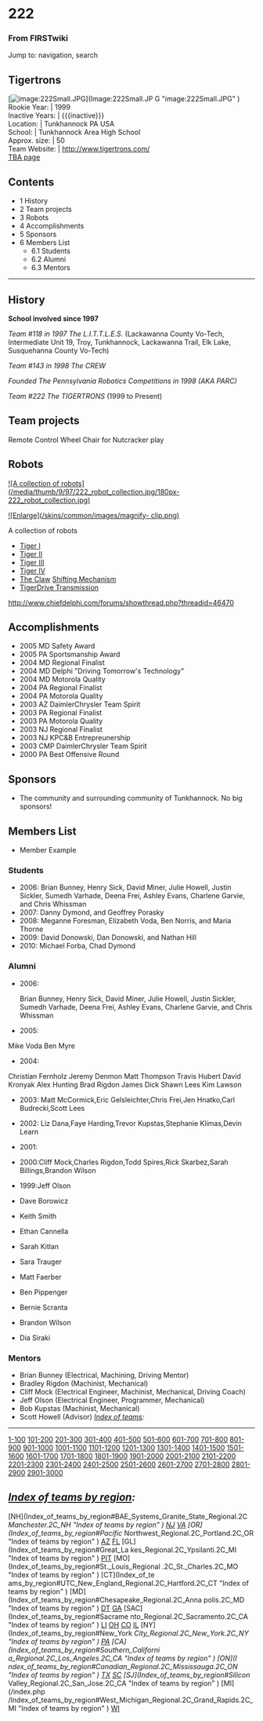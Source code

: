 # 222

### From FIRSTwiki

Jump to: navigation, search

Tigertrons  
---  
[![image:222Small.JPG](/media/2/21/222Small.JPG)](Image:222Small.JP
G "image:222Small.JPG" )  
Rookie Year: | 1999  
Inactive Years: | {{{inactive}}}  
Location: | Tunkhannock PA USA  
School: | Tunkhannock Area High School  
Approx. size: | 50  
Team Website: | <http://www.tigertrons.com/>  
[TBA page](http://www.thebluealliance.net/tbatv/team.php?team=222
"http://www.thebluealliance.net/tbatv/team.php?team=222" )  
  
  

## Contents

  * 1 History
  * 2 Team projects
  * 3 Robots
  * 4 Accomplishments
  * 5 Sponsors
  * 6 Members List
    * 6.1 Students
    * 6.2 Alumni
    * 6.3 Mentors  
---  
  

## History

**School involved since 1997**

_Team #118 in 1997 The L.I.T.T.L.E.S._ (Lackawanna County Vo-Tech,
Intermediate Unit 19, Troy, Tunkhannock, Lackawanna Trail, Elk Lake,
Susquehanna County Vo-Tech)

_Team #143 in 1998 The CREW_

_Founded The Pennsylvania Robotics Competitions in 1998 (AKA PARC)_

_Team #222 The TIGERTRONS_ (1999 to Present)

  


## Team projects

Remote Control Wheel Chair for Nutcracker play


## Robots

[![A collection of robots](/media/thumb/9/97/222_robot_collection.jpg/180px-
222_robot_collection.jpg)](Image:222_robot_collection.jpg "A
collection of robots" )

[![Enlarge](/skins/common/images/magnify-
clip.png)](Image:222_robot_collection.jpg "Enlarge" )

A collection of robots

  * [Tiger I](/index.php?title=Tiger_I_%28222%29&action=edit "Tiger I \(222\)" )
  * [Tiger II](/index.php?title=Tiger_II_%28222%29&action=edit "Tiger II \(222\)" )
  * [Tiger III](/index.php?title=Tiger_III_%28222%29&action=edit "Tiger III \(222\)" )
  * [Tiger IV](/index.php?title=Tiger_IV_%28222%29&action=edit "Tiger IV \(222\)" )
  * [The Claw](/index.php?title=222_in_2005&action=edit "222 in 2005" ) [Shifting Mechanism](http://www.chiefdelphi.com/forums/showthread.php?t=31919 "http://www.chiefdelphi.com/forums/showthread.php?t=31919" )
  * [TigerDrive Transmission](/index.php?title=TigerDrive_Transmission&action=edit "TigerDrive Transmission" )

<http://www.chiefdelphi.com/forums/showthread.php?threadid=46470>


## Accomplishments

  * 2005 MD Safety Award 
  * 2005 PA Sportsmanship Award 
  * 2004 MD Regional Finalist 
  * 2004 MD Delphi "Driving Tomorrow's Technology" 
  * 2004 MD Motorola Quality 
  * 2004 PA Regional Finalist 
  * 2004 PA Motorola Quality 
  * 2003 AZ DaimlerChrysler Team Spirit 
  * 2003 PA Regional Finalist 
  * 2003 PA Motorola Quality 
  * 2003 NJ Regional Finalist 
  * 2003 NJ KPC&amp;B Entrepreunership 
  * 2003 CMP DaimlerChrysler Team Spirit 
  * 2000 PA Best Offensive Round 


## Sponsors

  * The community and surrounding community of Tunkhannock. No big sponsors! 


## Members List

  * Member Example 


### Students

  * 2006: Brian Bunney, Henry Sick, David Miner, Julie Howell, Justin Sickler, Sumedh Varhade, Deena Frei, Ashley Evans, Charlene Garvie, and Chris Whissman 
  * 2007: Danny Dymond, and Geoffrey Porasky 
  * 2008: Meganne Foresman, Elizabeth Voda, Ben Norris, and Maria Thorne 
  * 2009: David Donowski, Dan Donowski, and Nathan Hill 
  * 2010: Michael Forba, Chad Dymond 


### Alumni

  * 2006: 
    
    
    Brian Bunney, Henry Sick, David Miner, Julie Howell, Justin Sickler, Sumedh Varhade, Deena Frei, Ashley Evans, Charlene Garvie, and Chris Whissman
    

  * 2005: 

Mike Voda Ben Myre

  * 2004: 

Christian Fernholz Jeremy Denmon Matt Thompson Travis Hubert David Kronyak
Alex Hunting Brad Rigdon James Dick Shawn Lees Kim Lawson

  * 2003: Matt McCormick,Eric Gelsleichter,Chris Frei,Jen Hnatko,Carl Budrecki,Scott Lees 
  * 2002: Liz Dana,Faye Harding,Trevor Kupstas,Stephanie Klimas,Devin Learn 
  * 2001: 
  * 2000:Cliff Mock,Charles Rigdon,Todd Spires,Rick Skarbez,Sarah Billings,Brandon Wilson 
  * 1999:Jeff Olson 

  

  * Dave Borowicz 
  * Keith Smith 
  * Ethan Cannella 
  * Sarah Kitlan 
  * Sara Trauger 
  * Matt Faerber 
  * Ben Pippenger 
  * Bernie Scranta 
  * Brandon Wilson 
  * Dia Siraki 


### Mentors

  * Brian Bunney (Electrical, Machining, Driving Mentor) 
  * Bradley Rigdon (Machinist, Mechanical) 
  * Cliff Mock (Electrical Engineer, Machinist, Mechanical, Driving Coach) 
  * Jeff Olson (Electrical Engineer, Programmer, Mechanical) 
  * Bob Kupstas (Machinist, Mechanical) 
  * Scott Howell (Advisor) 
_[Index of teams](Index_of_teams "Index of teams" ):_  
---  
  
[1-100](Index_of_teams#1-100 "Index of teams" )
[101-200](Index_of_teams#101-200 "Index of teams" )
[201-300](Index_of_teams#201-300 "Index of teams" )
[301-400](Index_of_teams#301-400 "Index of teams" )
[401-500](Index_of_teams#401-500 "Index of teams" )
[501-600](Index_of_teams#501-600 "Index of teams" )
[601-700](Index_of_teams#601-700 "Index of teams" )
[701-800](Index_of_teams#701-800 "Index of teams" )
[801-900](Index_of_teams#801-900 "Index of teams" )
[901-1000](Index_of_teams#901-1000 "Index of teams" )
[1001-1100](Index_of_teams#1001-1100 "Index of teams" )
[1101-1200](Index_of_teams#1101-1200 "Index of teams" )
[1201-1300](Index_of_teams#1201-1300 "Index of teams" )
[1301-1400](Index_of_teams#1301-1400 "Index of teams" )
[1401-1500](Index_of_teams#1401-1500 "Index of teams" )
[1501-1600](Index_of_teams#1501-1600 "Index of teams" )
[1601-1700](Index_of_teams#1601-1700 "Index of teams" )
[1701-1800](Index_of_teams#1701-1800 "Index of teams" )
[1801-1900](Index_of_teams#1801-1900 "Index of teams" )
[1901-2000](Index_of_teams#1901-2000 "Index of teams" )
[2001-2100](Index_of_teams#2001-2100 "Index of teams" )
[2101-2200](Index_of_teams#2101-2200 "Index of teams" )
[2201-2300](Index_of_teams#2201-2300 "Index of teams" )
[2301-2400](Index_of_teams#2301-2400 "Index of teams" )
[2401-2500](Index_of_teams#2401-2500 "Index of teams" )
[2501-2600](Index_of_teams#2501-2600 "Index of teams" )
[2601-2700](Index_of_teams#2601-2700 "Index of teams" )
[2701-2800](Index_of_teams#2701-2800 "Index of teams" )
[2801-2900](Index_of_teams#2801-2900 "Index of teams" )
[2901-3000](Index_of_teams#2901-3000 "Index of teams" )  
  
_[Index of teams by region](Index_of_teams_by_region "Index of
teams by region" ):_  
---  
  
[NH](Index_of_teams_by_region#BAE_Systems_Granite_State_Regional.2C
_Manchester.2C_NH "Index of teams by region" )
[NJ](Index_of_teams_by_region#New_Jersey_Regional.2C_Trenton.2C_NJ
"Index of teams by region" )
[VA](Index_of_teams_by_region#NASA.2FVCU_Regional.2C_Richmond.2C_VA
"Index of teams by region" ) [OR](Index_of_teams_by_region#Pacific_
Northwest_Regional.2C_Portland.2C_OR "Index of teams by region" )
[AZ](Index_of_teams_by_region#Arizona_Regional.2C_Phoenix.2C_AZ
"Index of teams by region" )
[FL](Index_of_teams_by_region#Florida_Regional.2C_Orlando.2C_FL
"Index of teams by region" ) [GL](Index_of_teams_by_region#Great_La
kes_Regional.2C_Ypsilanti.2C_MI "Index of teams by region" ) [PIT](
Index_of_teams_by_region#Pittsburgh_Regional.2C_Pittsburgh.2C_PA "Index of
teams by region" ) [MO](Index_of_teams_by_region#St._Louis_Regional
.2C_St._Charles.2C_MO "Index of teams by region" ) [CT](Index_of_te
ams_by_region#UTC_New_England_Regional.2C_Hartford.2C_CT "Index of teams by
region" ) [MD](Index_of_teams_by_region#Chesapeake_Regional.2C_Anna
polis.2C_MD "Index of teams by region" )
[DT](Index_of_teams_by_region#Detroit_Regional.2C_Detroit.2C_MI
"Index of teams by region" )
[GA](Index_of_teams_by_region#Peachtree_Regional.2C_Duluth.2C_GA
"Index of teams by region" ) [SAC](Index_of_teams_by_region#Sacrame
nto_Regional.2C_Sacramento.2C_CA "Index of teams by region" ) [LI](
Index_of_teams_by_region#SBPLI_Long_Island_Regional.2C_Brentwood.2C_NY "Index
of teams by region" )
[OH](Index_of_teams_by_region#Buckeye_Regional.2C_Cleveland.2C_OH
"Index of teams by region" )
[CO](Index_of_teams_by_region#Colorado_Regional.2C_Denver.2C_CO
"Index of teams by region" )
[IL](Index_of_teams_by_region#Midwest_Regional.2C_Evanston.2C_IL
"Index of teams by region" ) [NY](Index_of_teams_by_region#New_York
_City_Regional.2C_New_York.2C_NY "Index of teams by region" ) [PA](
Index_of_teams_by_region#Philadelphia_Regional.2C_Philadelphia.2C_PA "Index of
teams by region" ) [CA](Index_of_teams_by_region#Southern_Californi
a_Regional.2C_Los_Angeles.2C_CA "Index of teams by region" ) [ON](I
ndex_of_teams_by_region#Canadian_Regional.2C_Mississauga.2C_ON "Index of teams
by region" )
[TX](Index_of_teams_by_region#Lone_Star_Regional.2C_Houston.2C_TX
"Index of teams by region" )
[SC](Index_of_teams_by_region#Palmetto_Regional.2C_Columbia.2C_SC
"Index of teams by region" ) [SJ](Index_of_teams_by_region#Silicon_
Valley_Regional.2C_San_Jose.2C_CA "Index of teams by region" ) [MI](/index.php
/Index_of_teams_by_region#West_Michigan_Regional.2C_Grand_Rapids.2C_MI "Index
of teams by region" )
[WI](Index_of_teams_by_region#Wisconsin_Regional.2C_Milwaukee.2C_WI
"Index of teams by region" )  
  
